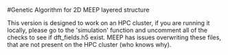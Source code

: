 #Genetic Algorithm for 2D MEEP layered structure

This version is designed to work on an HPC cluster, if you are running it locally, please go to the 'simulation' function and uncomment all of the checks to see if dft_fields.h5 exist. MEEP has issues overwriting these files, that are not present on the HPC cluster (who knows why).
